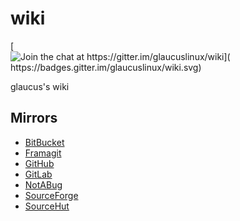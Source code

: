 # wiki
[![Join the chat at https://gitter.im/glaucuslinux/wiki](
https://badges.gitter.im/glaucuslinux/wiki.svg)](
https://gitter.im/glaucuslinux/wiki?utm_source=badge&utm_medium=badge&utm_campaign=pr-badge&utm_content=badge)

glaucus's wiki

## Mirrors
*   [BitBucket](https://bitbucket.org/glaucuslinux/wiki)
*   [Framagit](https://framagit.org/glaucuslinux/wiki)
*   [GitHub](https://github.com/glaucuslinux/wiki)
*   [GitLab](https://gitlab.com/glaucuslinux/wiki)
*   [NotABug](https://notabug.org/glaucuslinux/wiki)
*   [SourceForge](https://git.code.sf.net/p/glaucuslinux/wiki)
*   [SourceHut](https://git.sr.ht/~glaucuslinux/wiki)
